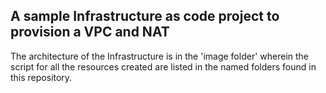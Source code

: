 ## A sample Infrastructure as code project to provision a VPC and NAT

The architecture of the Infrastructure is in the 'image folder' wherein the script for all the 
resources created are listed in the named folders found in this repository.
